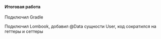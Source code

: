 #### Итоговая работа

Подключил Gradle

Подключил Lombook, добавил @Data сущности User, код сократился на геттеры и сеттеры


